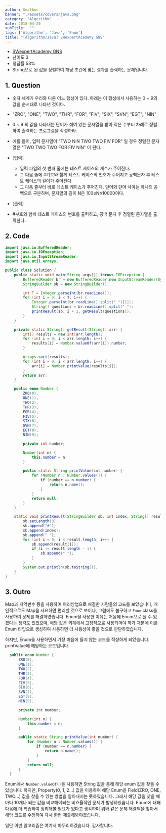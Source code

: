 ```yaml
---
author: Seolhun
banner: "./assets/covers/java.png"
category: "Algorithm"
date: 2018-04-20
subTitle:  ""
tags: ['Algorithm', 'Java', 'Enum']
title: "[Algorithm/Java] SWexpertAcademy GNS"
---
```

- [SWexpertAcademy GNS](https://www.swexpertacademy.com/main/code/problem/problemDetail.do?contestProbId=AV14jJh6ACYCFAYD)
- 난이도 3
- 정답률 53%
- String으로 된 값을 정렬하여 해당 조건에 맞는 결과룰 출력하는 문제입니다.


## 1. Question
- 숫자 체계가 우리와 다른 어느 행성이 있다. 아래는 이 행성에서 사용하는 0 ~ 9의 값을 순서대로 나타낸 것이다.
- "ZRO", "ONE", "TWO", "THR", "FOR", "FIV", "SIX", "SVN", "EGT", "NIN"
- 0 ~ 9 의 값을 나타내는 단어가 섞여 있는 문자열을 받아 작은 수부터 차례로 정렬하여 출력하는 프로그램을 작성하라.
- 예를 들어, 입력 문자열이 "TWO NIN TWO TWO FIV FOR" 일 경우 정렬한 문자열은 "TWO TWO TWO FOR FIV NIN" 이 된다.

- [입력]
  - 입력 파일의 첫 번째 줄에는 테스트 케이스의 개수가 주어진다.
  - 그 다음 줄에 #기호와 함께 테스트 케이스의 번호가 주어지고 공백문자 후 테스트 케이스의 길이가 주어진다.
  - 그 다음 줄부터 바로 테스트 케이스가 주어진다. 단어와 단어 사이는 하나의 공백으로 구분하며, 문자열의 길이 N은 100≤N≤10000이다.

- [출력]
- \#부호와 함께 테스트 케이스의 번호를 출력하고, 공백 문자 후 정렬된 문자열을 출력한다.

## 2. Code
```java
import java.io.BufferedReader;
import java.io.IOException;
import java.io.InputStreamReader;
import java.util.Arrays;

public class Solution {
    public static void main(String args[]) throws IOException {
        BufferedReader br = new BufferedReader(new InputStreamReader(System.in));
        StringBuilder sb = new StringBuilder();

        int T = Integer.parseInt(br.readLine());
        for (int i = 0; i < T; i++) {
            Integer.parseInt(br.readLine().split(" ")[1]);
            String[] questions = br.readLine().split(" ");
            printResult(sb, i + 1, getResult(questions));
        }
    }

    private static String[] getResult(String[] arr) {
        int[] results = new int[arr.length];
        for (int i = 0; i < arr.length; i++) {
            results[i] = Number.valueOf(arr[i]).number;
        }

        Arrays.sort(results);
        for (int i = 0; i < arr.length; i++) {
            arr[i] = Number.printValue(results[i]);
        }
        return arr;
    }

    public enum Number {
        ZRO(0),
        ONE(1),
        TWO(2),
        THR(3),
        FOR(4),
        FIV(5),
        SIX(6),
        SVN(7),
        EGT(8),
        NIN(9);

        private int number;

        Number(int n) {
            this.number = n;
        }

        public static String printValue(int number) {
            for (Number n : Number.values()) {
                if (number == n.number) {
                    return n.name();
                }
            }
            return null;
        }
    }

    static void printResult(StringBuilder sb, int index, String[] result) {
        sb.setLength(0);
        sb.append("#");
        sb.append(index);
        sb.append(" ");
        for (int i = 0; i < result.length; i++) {
            sb.append(result[i]);
            if (i != result.length - 1) {
                sb.append(" ");
            }
        }
        System.out.println(sb.toString());
    }
}

```

## 3. Outro
Map과 지역변수 등을 사용하여 여러방법으로 해결한 사람들의 코드를 보았습니다, 개인적으로도 Map을 사요하면 편리할 것으로 보이나, 그럼에도 불구하고 `Enum` class를 사용하여 문제를 해결하였습니다. Enum을 사용한 이유는 처음에 Enum으로 풀 수 있겠다는 생각도 있었으며, 해당 값은 외계에서 고정적으로 사용되어야 하기 때문에 이를 Enum 타입으로 생성하여 사용하면 더 사용성이 좋을 것으로 판단하였습니다.

하지만, Enum을 사용하면서 가장 마음에 들지 않는 코드를 작성하게 되었습니다. printValue에 해당하는 코드입니다.

```java
  public enum Number {
      ZRO(0),
      ONE(1),
      TWO(2),
      THR(3),
      FOR(4),
      FIV(5),
      SIX(6),
      SVN(7),
      EGT(8),
      NIN(9);

      private int number;

      Number(int n) {
          this.number = n;
      }

      public static String printValue(int number) {
          for (Number n : Number.values()) {
              if (number == n.number) {
                  return n.name();
              }
          }
          return null;
      }
  }
```

Enum에서 `Number.valueOf()`을 사용하면 String 값을 통해 해당 enum 값을 찾을 수 있습니다. 하지만, Property(0, 1, 2...) 값을 이용하여 해당 Enum을 Field(ZRO, ONE, TWO...) 값을 찾을 수 있는 방법을 알아내지는 못하였습니다. 그래서 해당 값을 찾을 때마다 10개나 되는 값을 비교해야되는 비효율적인 문제가 발생하였습니다. Enum에 대해 다음에 더 학습하여 정리해볼 필요가 있다고 생각하며 위와 같은 문제 해결책을 찾아서 해당 코드를 수정하여 다시 한번 제출해봐야겠습니다.

일단 이번 알고리즘은 여기서 마무리하겠습니다. 감사합니다.
